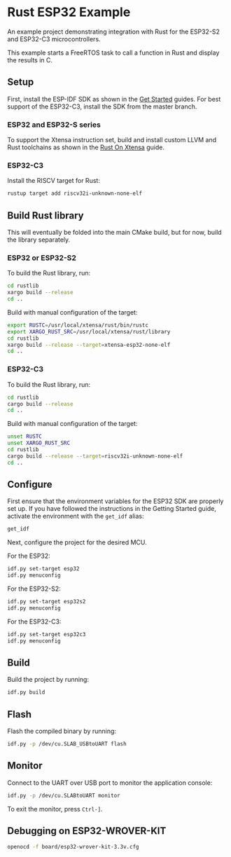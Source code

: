 # Rust ESP32 Example

An example project demonstrating integration with Rust for the ESP32-S2 and ESP32-C3 microcontrollers.

This example starts a FreeRTOS task to call a function in Rust and display the results in C. 

## Setup

First, install the ESP-IDF SDK as shown in the [Get Started](https://docs.espressif.com/projects/esp-idf/en/latest/esp32/get-started/index.html) guides. For best support of the ESP32-C3, install the SDK from the master branch.

### ESP32 and ESP32-S series

To support the Xtensa instruction set, build and install custom LLVM and Rust toolchains as shown in the [Rust On Xtensa](RustOnXtensa.md) guide.

### ESP32-C3

Install the RISCV target for Rust:

```sh
rustup target add riscv32i-unknown-none-elf
```

## Build Rust library

This will eventually be folded into the main CMake build, but for now, build the library separately.

### ESP32 or ESP32-S2

To build the Rust library, run:

```sh
cd rustlib
xargo build --release
cd ..
```

Build with manual configuration of the target:

```sh
export RUSTC=/usr/local/xtensa/rust/bin/rustc
export XARGO_RUST_SRC=/usr/local/xtensa/rust/library
cd rustlib
xargo build --release --target=xtensa-esp32-none-elf
cd ..
```

### ESP32-C3

To build the Rust library, run:

```sh
cd rustlib
cargo build --release
cd ..
```

Build with manual configuration of the target:

```sh
unset RUSTC
unset XARGO_RUST_SRC
cd rustlib
cargo build --release --target=riscv32i-unknown-none-elf
cd ..
```

## Configure

First ensure that the environment variables for the ESP32 SDK are properly set up. If you have followed the instructions in the Getting Started guide, activate the environment with the `get_idf` alias:

```sh
get_idf
```

Next, configure the project for the desired MCU.

For the ESP32:

```sh
idf.py set-target esp32
idf.py menuconfig
```

For the ESP32-S2:

```sh
idf.py set-target esp32s2
idf.py menuconfig
```

For the ESP32-C3:

```sh
idf.py set-target esp32c3
idf.py menuconfig
```

## Build

Build the project by running:

```sh
idf.py build
```

## Flash

Flash the compiled binary by running:

```sh
idf.py -p /dev/cu.SLAB_USBtoUART flash
```

## Monitor

Connect to the UART over USB port to monitor the application console:

```sh
idf.py -p /dev/cu.SLABtoUART monitor
```

To exit the monitor, press `Ctrl-]`.

## Debugging on ESP32-WROVER-KIT

```sh
openocd -f board/esp32-wrover-kit-3.3v.cfg
```
